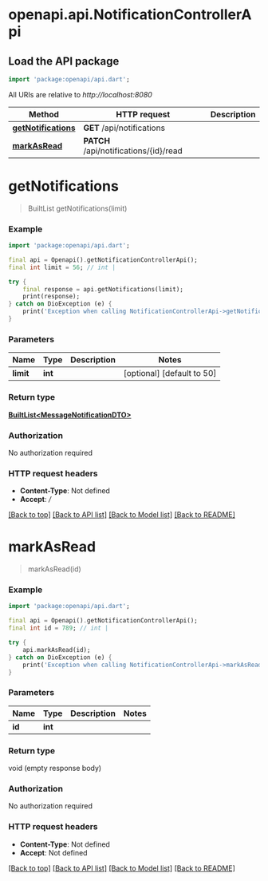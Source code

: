 # openapi.api.NotificationControllerApi

## Load the API package
```dart
import 'package:openapi/api.dart';
```

All URIs are relative to *http://localhost:8080*

Method | HTTP request | Description
------------- | ------------- | -------------
[**getNotifications**](NotificationControllerApi.md#getnotifications) | **GET** /api/notifications | 
[**markAsRead**](NotificationControllerApi.md#markasread) | **PATCH** /api/notifications/{id}/read | 


# **getNotifications**
> BuiltList<MessageNotificationDTO> getNotifications(limit)



### Example
```dart
import 'package:openapi/api.dart';

final api = Openapi().getNotificationControllerApi();
final int limit = 56; // int | 

try {
    final response = api.getNotifications(limit);
    print(response);
} catch on DioException (e) {
    print('Exception when calling NotificationControllerApi->getNotifications: $e\n');
}
```

### Parameters

Name | Type | Description  | Notes
------------- | ------------- | ------------- | -------------
 **limit** | **int**|  | [optional] [default to 50]

### Return type

[**BuiltList&lt;MessageNotificationDTO&gt;**](MessageNotificationDTO.md)

### Authorization

No authorization required

### HTTP request headers

 - **Content-Type**: Not defined
 - **Accept**: */*

[[Back to top]](#) [[Back to API list]](../README.md#documentation-for-api-endpoints) [[Back to Model list]](../README.md#documentation-for-models) [[Back to README]](../README.md)

# **markAsRead**
> markAsRead(id)



### Example
```dart
import 'package:openapi/api.dart';

final api = Openapi().getNotificationControllerApi();
final int id = 789; // int | 

try {
    api.markAsRead(id);
} catch on DioException (e) {
    print('Exception when calling NotificationControllerApi->markAsRead: $e\n');
}
```

### Parameters

Name | Type | Description  | Notes
------------- | ------------- | ------------- | -------------
 **id** | **int**|  | 

### Return type

void (empty response body)

### Authorization

No authorization required

### HTTP request headers

 - **Content-Type**: Not defined
 - **Accept**: Not defined

[[Back to top]](#) [[Back to API list]](../README.md#documentation-for-api-endpoints) [[Back to Model list]](../README.md#documentation-for-models) [[Back to README]](../README.md)

